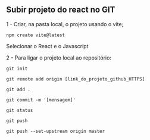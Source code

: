 ## Subir projeto do react no GIT

1 - Criar, na pasta local, o projeto usando o vite;
```
npm create vite@latest
```

Selecionar o React e o Javascript

2 - Para ligar o projeto local ao repositório:

```
git init
```
```
git remote add origin [link_do_projeto_github_HTTPS]
```
```
git add .
```
```
git commit -m '[mensagem]'
```
```
git status
```
```
git push
```
```
git push --set-upstream origin master
```